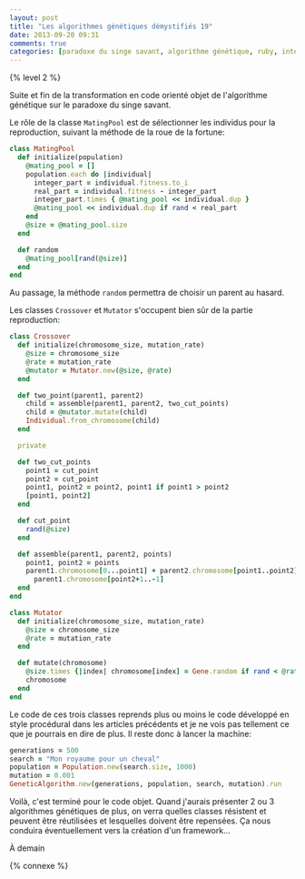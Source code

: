 ```yaml
---
layout: post
title: "Les algorithmes génétiques démystifiés 19"
date: 2013-09-20 09:31
comments: true
categories: [paradoxe du singe savant, algorithme génétique, ruby, intermédiaire]
---
```


{% level 2 %}

Suite et fin de la transformation en code orienté objet de l'algorithme
génétique sur le paradoxe du singe savant.

<!-- more -->

Le rôle de la classe `MatingPool` est de sélectionner les individus pour
la reproduction, suivant la méthode de la roue de la fortune:

``` ruby
class MatingPool
  def initialize(population)
    @mating_pool = []
    population.each do |individual|
      integer_part = individual.fitness.to_i
      real_part = individual.fitness - integer_part
      integer_part.times { @mating_pool << individual.dup }
      @mating_pool << individual.dup if rand < real_part
    end
    @size = @mating_pool.size
  end

  def random
    @mating_pool[rand(@size)]
  end
end
```

Au passage, la méthode `random` permettra de choisir un parent au hasard.

Les classes `Crossover` et `Mutator` s'occupent bien sûr de la partie
reproduction:

``` ruby
class Crossover
  def initialize(chromosome_size, mutation_rate)
    @size = chromosome_size
    @rate = mutation_rate
    @mutator = Mutator.new(@size, @rate)
  end

  def two_point(parent1, parent2)
    child = assemble(parent1, parent2, two_cut_points)
    child = @mutator.mutate(child)
    Individual.from_chromosome(child)
  end

  private

  def two_cut_points
    point1 = cut_point
    point2 = cut_point
    point1, point2 = point2, point1 if point1 > point2
    [point1, point2]
  end

  def cut_point
    rand(@size)
  end

  def assemble(parent1, parent2, points)
    point1, point2 = points
    parent1.chromosome[0...point1] + parent2.chromosome[point1..point2] +
      parent1.chromosome[point2+1..-1]
  end
end

class Mutator
  def initialize(chromosome_size, mutation_rate)
    @size = chromosome_size
    @rate = mutation_rate
  end

  def mutate(chromosome)
    @size.times {|index| chromosome[index] = Gene.random if rand < @rate }
    chromosome
  end
end
```

Le code de ces trois classes reprends plus ou moins le code développé en
style procédural dans les articles précédents et je ne vois pas tellement
ce que je pourrais en dire de plus. Il reste donc à lancer la machine:

``` ruby
generations = 500
search = "Mon royaume pour un cheval"
population = Population.new(search.size, 1000)
mutation = 0.001
GeneticAlgorithm.new(generations, population, search, mutation).run
```

Voilà, c'est terminé pour le code objet. Quand j'aurais présenter 2 ou 3
algorithmes génétiques de plus, on verra quelles classes résistent et peuvent
être réutilisées et lesquelles doivent être repensées. Ça nous conduira
éventuellement vers la création d'un framework…

À demain

{% connexe %}

